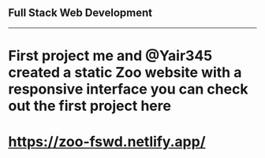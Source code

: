 ## Full Stack Web Development 
---
# First project me and @Yair345 created a static Zoo website with a responsive interface you can check out the first project here
# https://zoo-fswd.netlify.app/
